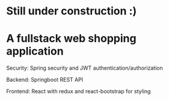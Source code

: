 # Still under construction :)

# A fullstack web shopping application

Security: 
  Spring security and JWT authentication/authorization

Backend:
  Springboot REST API
  
Frontend:
React with redux and react-bootstrap for styling
